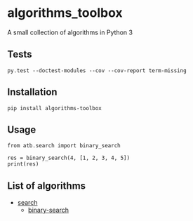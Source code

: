 # algorithms_toolbox

A small collection of algorithms in Python 3

## Tests

```
py.test --doctest-modules --cov --cov-report term-missing
```

## Installation

```
pip install algorithms-toolbox
```

## Usage

```
from atb.search import binary_search

res = binary_search(4, [1, 2, 3, 4, 5])
print(res)
```

## List of algorithms

- [search](atb/search)
    - [binary-search](atb/search/binary_search.py)
